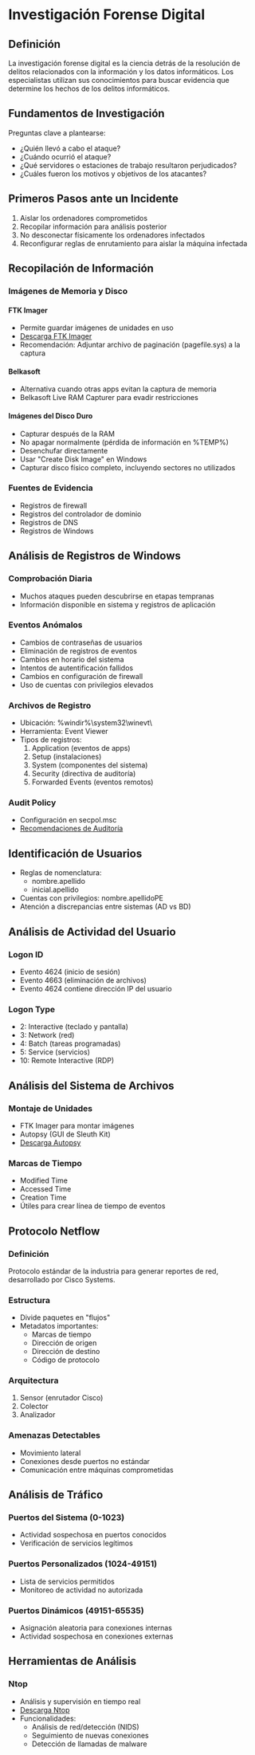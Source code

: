 # Investigación Forense Digital

## Definición
La investigación forense digital es la ciencia detrás de la resolución de delitos relacionados con la información y los datos informáticos. Los especialistas utilizan sus conocimientos para buscar evidencia que determine los hechos de los delitos informáticos.

## Fundamentos de Investigación
Preguntas clave a plantearse:
- ¿Quién llevó a cabo el ataque?
- ¿Cuándo ocurrió el ataque?
- ¿Qué servidores o estaciones de trabajo resultaron perjudicados?
- ¿Cuáles fueron los motivos y objetivos de los atacantes?

## Primeros Pasos ante un Incidente
1. Aislar los ordenadores comprometidos
2. Recopilar información para análisis posterior
3. No desconectar físicamente los ordenadores infectados
4. Reconfigurar reglas de enrutamiento para aislar la máquina infectada

## Recopilación de Información

### Imágenes de Memoria y Disco
#### FTK Imager
- Permite guardar imágenes de unidades en uso
- [Descarga FTK Imager](http://accessdata.com/product-download/ftk-imager-lite-version-3.1.1)
- Recomendación: Adjuntar archivo de paginación (pagefile.sys) a la captura

#### Belkasoft
- Alternativa cuando otras apps evitan la captura de memoria
- Belkasoft Live RAM Capturer para evadir restricciones

#### Imágenes del Disco Duro
- Capturar después de la RAM
- No apagar normalmente (pérdida de información en %TEMP%)
- Desenchufar directamente
- Usar "Create Disk Image" en Windows
- Capturar disco físico completo, incluyendo sectores no utilizados

### Fuentes de Evidencia
- Registros de firewall
- Registros del controlador de dominio
- Registros de DNS
- Registros de Windows

## Análisis de Registros de Windows

### Comprobación Diaria
- Muchos ataques pueden descubrirse en etapas tempranas
- Información disponible en sistema y registros de aplicación

### Eventos Anómalos
- Cambios de contraseñas de usuarios
- Eliminación de registros de eventos
- Cambios en horario del sistema
- Intentos de autentificación fallidos
- Cambios en configuración de firewall
- Uso de cuentas con privilegios elevados

### Archivos de Registro
- Ubicación: %windir%\system32\winevt\
- Herramienta: Event Viewer
- Tipos de registros:
  1. Application (eventos de apps)
  2. Setup (instalaciones)
  3. System (componentes del sistema)
  4. Security (directiva de auditoría)
  5. Forwarded Events (eventos remotos)

### Audit Policy
- Configuración en secpol.msc
- [Recomendaciones de Auditoría](https://docs.microsoft.com/en-us/windows-server/identity/ad-ds/plan/security-best-practices/audit-policy-recommendations)

## Identificación de Usuarios
- Reglas de nomenclatura:
  - nombre.apellido
  - inicial.apellido
- Cuentas con privilegios: nombre.apellidoPE
- Atención a discrepancias entre sistemas (AD vs BD)

## Análisis de Actividad del Usuario

### Logon ID
- Evento 4624 (inicio de sesión)
- Evento 4663 (eliminación de archivos)
- Evento 4624 contiene dirección IP del usuario

### Logon Type
- 2: Interactive (teclado y pantalla)
- 3: Network (red)
- 4: Batch (tareas programadas)
- 5: Service (servicios)
- 10: Remote Interactive (RDP)

## Análisis del Sistema de Archivos

### Montaje de Unidades
- FTK Imager para montar imágenes
- Autopsy (GUI de Sleuth Kit)
- [Descarga Autopsy](https://www.sleuthkit.org/autopsy/download.php)

### Marcas de Tiempo
- Modified Time
- Accessed Time
- Creation Time
- Útiles para crear línea de tiempo de eventos

## Protocolo Netflow

### Definición
Protocolo estándar de la industria para generar reportes de red, desarrollado por Cisco Systems.

### Estructura
- Divide paquetes en "flujos"
- Metadatos importantes:
  - Marcas de tiempo
  - Dirección de origen
  - Dirección de destino
  - Código de protocolo

### Arquitectura
1. Sensor (enrutador Cisco)
2. Colector
3. Analizador

### Amenazas Detectables
- Movimiento lateral
- Conexiones desde puertos no estándar
- Comunicación entre máquinas comprometidas

## Análisis de Tráfico

### Puertos del Sistema (0-1023)
- Actividad sospechosa en puertos conocidos
- Verificación de servicios legítimos

### Puertos Personalizados (1024-49151)
- Lista de servicios permitidos
- Monitoreo de actividad no autorizada

### Puertos Dinámicos (49151-65535)
- Asignación aleatoria para conexiones internas
- Actividad sospechosa en conexiones externas

## Herramientas de Análisis

### Ntop
- Análisis y supervisión en tiempo real
- [Descarga Ntop](http://www.ntop.org/get-started/download/)
- Funcionalidades:
  - Análisis de red/detección (NIDS)
  - Seguimiento de nuevas conexiones
  - Detección de llamadas de malware 
